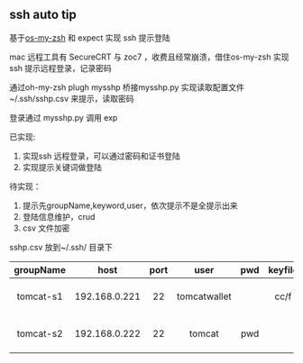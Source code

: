 ## ssh auto tip

基于[os-my-zsh](https://github.com/robbyrussell/oh-my-zsh) 和 expect 实现 ssh 提示登陆

mac 远程工具有 SecureCRT  与 zoc7 ，收费且经常崩溃，借住os-my-zsh 实现ssh 提示远程登录，记录密码

通过oh-my-zsh plugh mysshp 桥接mysshp.py 实现读取配置文件 ~/.ssh/sshp.csv 来提示，读取密码

登录通过 mysshp.py 调用 exp

已实现:

1. 实现ssh 远程登录，可以通过密码和证书登陆
2. 实现提示关键词做登陆

待实现：

1. 提示先groupName,keyword,user，依次提示不是全提示出来
2. 登陆信息维护，crud
3. csv 文件加密

sshp.csv 放到~/.ssh/ 目录下

| groupName | host | port |  user  | pwd  | keyfile  |compectrl | date |
| :---------: |:----:| :----:|  :----:| :----:| :----:| :----:| :----:|
| tomcat-s1 | 192.168.0.221 | 22 | tomcatwallet | | cc/f | sa sf| 2017-08-17 17:58:37 |
| tomcat-s2 | 192.168.0.222 | 22 | tomcat | pwd |  | weixin zhangxin zixun |  2017-08-17 17:58:37 |


